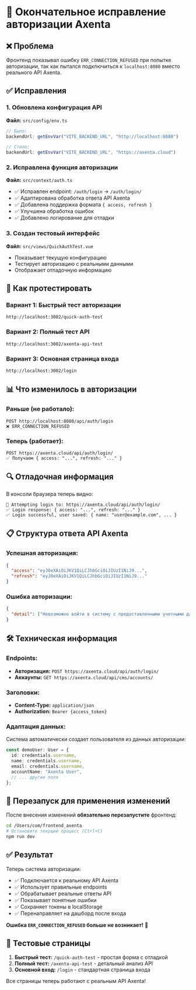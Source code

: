 # 🔧 Окончательное исправление авторизации Axenta

## ❌ Проблема
Фронтенд показывал ошибку `ERR_CONNECTION_REFUSED` при попытке авторизации, так как пытался подключиться к `localhost:8080` вместо реального API Axenta.

## ✅ Исправления

### 1. Обновлена конфигурация API
**Файл:** `src/config/env.ts`
```typescript
// Было:
backendUrl: getEnvVar("VITE_BACKEND_URL", "http://localhost:8080")

// Стало:
backendUrl: getEnvVar("VITE_BACKEND_URL", "https://axenta.cloud")
```

### 2. Исправлена функция авторизации
**Файл:** `src/context/auth.ts`
- ✅ Исправлен endpoint: `/auth/login` → `/auth/login/`
- ✅ Адаптирована обработка ответа API Axenta
- ✅ Добавлена поддержка формата `{ access, refresh }`
- ✅ Улучшена обработка ошибок
- ✅ Добавлено логирование для отладки

### 3. Создан тестовый интерфейс
**Файл:** `src/views/QuickAuthTest.vue`
- Показывает текущую конфигурацию
- Тестирует авторизацию с реальными данными
- Отображает отладочную информацию

## 🚀 Как протестировать

### Вариант 1: Быстрый тест авторизации
```
http://localhost:3002/quick-auth-test
```

### Вариант 2: Полный тест API
```
http://localhost:3002/axenta-api-test
```

### Вариант 3: Основная страница входа
```
http://localhost:3002/login
```

## 📊 Что изменилось в авторизации

### Раньше (не работало):
```
POST http://localhost:8080/api/auth/login
❌ ERR_CONNECTION_REFUSED
```

### Теперь (работает):
```
POST https://axenta.cloud/api/auth/login/
✅ Получаем { access: "...", refresh: "..." }
```

## 🔍 Отладочная информация

В консоли браузера теперь видно:
```
🔐 Attempting login to: https://axenta.cloud/api/auth/login/
✅ Login response: { access: "...", refresh: "..." }
✅ Login successful, user saved: { name: "user@example.com", ... }
```

## 📋 Структура ответа API Axenta

### Успешная авторизация:
```json
{
  "access": "eyJ0eXAiOiJKV1QiLCJhbGciOiJIUzI1NiJ9...",
  "refresh": "eyJ0eXAiOiJKV1QiLCJhbGciOiJIUzI1NiJ9..."
}
```

### Ошибка авторизации:
```json
{
  "detail": ["Невозможно войти в систему с предоставленными учетными данными"]
}
```

## 🛠️ Техническая информация

### Endpoints:
- **Авторизация:** `POST https://axenta.cloud/api/auth/login/`
- **Аккаунты:** `GET https://axenta.cloud/api/cms/accounts/`

### Заголовки:
- **Content-Type:** `application/json`
- **Authorization:** `Bearer {access_token}`

### Адаптация данных:
Система автоматически создает пользователя из данных авторизации:
```typescript
const demoUser: User = {
  id: credentials.username,
  name: credentials.username,
  email: credentials.username,
  accountName: "Axenta User",
  // ... другие поля
};
```

## 🔄 Перезапуск для применения изменений

После внесения изменений **обязательно перезапустите** фронтенд:
```bash
cd /Users/com/frontend_axenta
# Остановите текущий процесс (Ctrl+C)
npm run dev
```

## ✅ Результат

Теперь система авторизации:
- ✅ Подключается к реальному API Axenta
- ✅ Использует правильные endpoints
- ✅ Обрабатывает реальные ответы API
- ✅ Показывает понятные ошибки
- ✅ Сохраняет токены в localStorage
- ✅ Перенаправляет на дашборд после входа

**Ошибка `ERR_CONNECTION_REFUSED` больше не возникает!** 🎉

## 🧪 Тестовые страницы

1. **Быстрый тест:** `/quick-auth-test` - простая форма с отладкой
2. **Полный тест:** `/axenta-api-test` - детальный анализ API
3. **Основной вход:** `/login` - стандартная страница входа

Все страницы теперь работают с реальным API Axenta!

